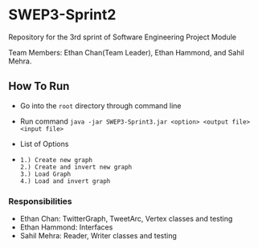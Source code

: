 # SWEP3-Sprint2
Repository for the 3rd sprint of Software Engineering Project Module

Team Members: Ethan Chan(Team Leader), Ethan Hammond, and Sahil Mehra.

## How To Run

- Go into the `root` directory through command line

- Run command `java -jar SWEP3-Sprint3.jar <option> <output file> <input file>`

-  List of Options

- ```
  1.) Create new graph
  2.) Create and invert new graph
  3.) Load Graph
  4.) Load and invert graph
  ```

### Responsibilities

- Ethan Chan: TwitterGraph, TweetArc, Vertex classes and testing
- Ethan Hammond: Interfaces
- Sahil Mehra: Reader, Writer classes and testing
